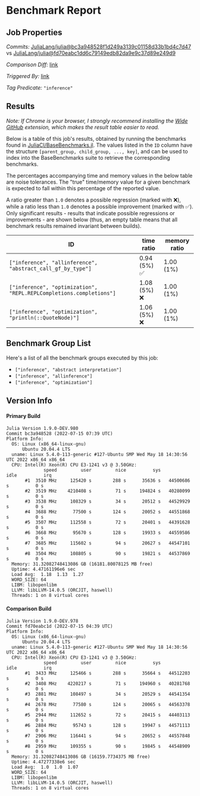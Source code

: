 # Benchmark Report

## Job Properties

*Commits:* [JuliaLang/julia@bc3a948528f1d249a3139c01158d33b1bd4c7d47](https://github.com/JuliaLang/julia/commit/bc3a948528f1d249a3139c01158d33b1bd4c7d47) vs [JuliaLang/julia@fd70eabc1dd6c79149edb82da9e9c37d89e249d9](https://github.com/JuliaLang/julia/commit/fd70eabc1dd6c79149edb82da9e9c37d89e249d9)

*Comparison Diff:* [link](https://github.com/JuliaLang/julia/compare/fd70eabc1dd6c79149edb82da9e9c37d89e249d9..bc3a948528f1d249a3139c01158d33b1bd4c7d47)

*Triggered By:* [link](https://github.com/JuliaLang/julia/pull/46034#issuecomment-1185275323)

*Tag Predicate:* `"inference"`

## Results

*Note: If Chrome is your browser, I strongly recommend installing the [Wide GitHub](https://chrome.google.com/webstore/detail/wide-github/kaalofacklcidaampbokdplbklpeldpj?hl=en)
extension, which makes the result table easier to read.*

Below is a table of this job's results, obtained by running the benchmarks found in
[JuliaCI/BaseBenchmarks.jl](https://github.com/JuliaCI/BaseBenchmarks.jl). The values
listed in the `ID` column have the structure `[parent_group, child_group, ..., key]`,
and can be used to index into the BaseBenchmarks suite to retrieve the corresponding
benchmarks.

The percentages accompanying time and memory values in the below table are noise tolerances. The "true"
time/memory value for a given benchmark is expected to fall within this percentage of the reported value.

A ratio greater than `1.0` denotes a possible regression (marked with :x:), while a ratio less
than `1.0` denotes a possible improvement (marked with :white_check_mark:). Only significant results - results
that indicate possible regressions or improvements - are shown below (thus, an empty table means that all
benchmark results remained invariant between builds).

| ID | time ratio | memory ratio |
|----|------------|--------------|
| `["inference", "allinference", "abstract_call_gf_by_type"]` | 0.94 (5%) :white_check_mark: | 1.00 (1%)  |
| `["inference", "optimization", "REPL.REPLCompletions.completions"]` | 1.08 (5%) :x: | 1.00 (1%)  |
| `["inference", "optimization", "println(::QuoteNode)"]` | 1.06 (5%) :x: | 1.00 (1%)  |

## Benchmark Group List

Here's a list of all the benchmark groups executed by this job:

- `["inference", "abstract interpretation"]`
- `["inference", "allinference"]`
- `["inference", "optimization"]`

## Version Info

#### Primary Build

```
Julia Version 1.9.0-DEV.980
Commit bc3a948528 (2022-07-15 07:39 UTC)
Platform Info:
  OS: Linux (x86_64-linux-gnu)
      Ubuntu 20.04.4 LTS
  uname: Linux 5.4.0-113-generic #127-Ubuntu SMP Wed May 18 14:30:56 UTC 2022 x86_64 x86_64
  CPU: Intel(R) Xeon(R) CPU E3-1241 v3 @ 3.50GHz: 
              speed         user         nice          sys         idle          irq
       #1  3510 MHz     125420 s        288 s      35636 s   44500686 s          0 s
       #2  3519 MHz    4210408 s         71 s     194824 s   40280099 s          0 s
       #3  3538 MHz     108329 s         34 s      20512 s   44529929 s          0 s
       #4  3688 MHz      77500 s        124 s      20052 s   44551868 s          0 s
       #5  3507 MHz     112558 s         72 s      20401 s   44391628 s          0 s
       #6  3668 MHz      95670 s        128 s      19933 s   44559586 s          0 s
       #7  3685 MHz     115602 s         94 s      20627 s   44547101 s          0 s
       #8  3504 MHz     108805 s         90 s      19821 s   44537869 s          0 s
  Memory: 31.32082748413086 GB (16181.80078125 MB free)
  Uptime: 4.47161196e6 sec
  Load Avg:  1.18  1.13  1.27
  WORD_SIZE: 64
  LIBM: libopenlibm
  LLVM: libLLVM-14.0.5 (ORCJIT, haswell)
  Threads: 1 on 8 virtual cores

```

#### Comparison Build

```
Julia Version 1.9.0-DEV.978
Commit fd70eabc1d (2022-07-15 04:39 UTC)
Platform Info:
  OS: Linux (x86_64-linux-gnu)
      Ubuntu 20.04.4 LTS
  uname: Linux 5.4.0-113-generic #127-Ubuntu SMP Wed May 18 14:30:56 UTC 2022 x86_64 x86_64
  CPU: Intel(R) Xeon(R) CPU E3-1241 v3 @ 3.50GHz: 
              speed         user         nice          sys         idle          irq
       #1  3433 MHz     125466 s        288 s      35664 s   44512203 s          0 s
       #2  3408 MHz    4220217 s         71 s     194960 s   40281768 s          0 s
       #3  2881 MHz     108497 s         34 s      20529 s   44541354 s          0 s
       #4  2678 MHz      77580 s        124 s      20065 s   44563378 s          0 s
       #5  2944 MHz     112652 s         72 s      20415 s   44403113 s          0 s
       #6  2884 MHz      95743 s        128 s      19947 s   44571113 s          0 s
       #7  2906 MHz     116441 s         94 s      20652 s   44557848 s          0 s
       #8  2959 MHz     109355 s         90 s      19845 s   44548909 s          0 s
  Memory: 31.32082748413086 GB (16159.7734375 MB free)
  Uptime: 4.47277338e6 sec
  Load Avg:  1.0  1.0  1.07
  WORD_SIZE: 64
  LIBM: libopenlibm
  LLVM: libLLVM-14.0.5 (ORCJIT, haswell)
  Threads: 1 on 8 virtual cores

```
